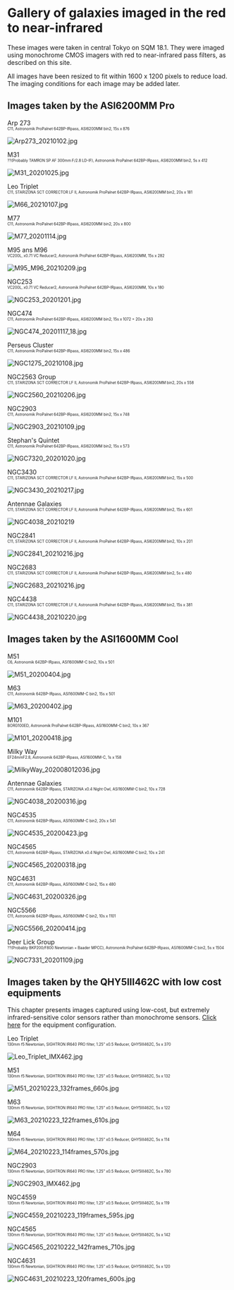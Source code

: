 # Gallery of galaxies imaged in the red to near-infrared

These images were taken in central Tokyo on SQM 18.1. They were imaged using monochrome CMOS imagers with red to near-infrared pass filters, as described on this site.

All images have been resized to fit within 1600 x 1200 pixels to reduce load. The imaging conditions for each image may be added later.

## Images taken by the ASI6200MM Pro
Arp 273
<span style="font-size: 60%;"><br>C11, Astronomik ProPalnet 642BP-IRpass, ASI6200MM bin2, 15s x 876</span>

![Arp273_20210102.jpg](pictures/asi6200mm/Arp273_20210102.jpg)

M31
<span style="font-size: 60%;"><br>??(Probably TAMRON SP AF 300mm F/2.8 LD-IF), Astronomik ProPalnet 642BP-IRpass, ASI6200MM bin2, 5s x 412</span>

![M31_20201025.jpg](pictures/asi6200mm/M31_20201025.jpg)

Leo Triplet
<span style="font-size: 60%;"><br>C11, STARIZONA SCT CORRECTOR LF II, Astronomik ProPalnet 642BP-IRpass, ASI6200MM bin2, 20s x 181</span>

![M66_20210107.jpg](pictures/asi6200mm/M66_20210107.jpg)

M77
<span style="font-size: 60%;"><br>C11, Astronomik ProPalnet 642BP-IRpass, ASI6200MM bin2, 20s x 800</span>

![M77_20201114.jpg](pictures/asi6200mm/M77_20201114.jpg)

M95 ans M96
<span style="font-size: 60%;"><br>VC200L, x0.71 VC Reducer2, Astronomik ProPalnet 642BP-IRpass, ASI6200MM, 15s x 282</span>

![M95_M96_20210209.jpg](pictures/asi6200mm/M95_M96_20210209.jpg)

NGC253
<span style="font-size: 60%;"><br>VC200L, x0.71 VC Reducer2, Astronomik ProPalnet 642BP-IRpass, ASI6200MM, 10s x 180</span>

![NGC253_20201201.jpg](pictures/asi6200mm/NGC253_20201201.jpg)

NGC474
<span style="font-size: 60%;"><br>C11, Astronomik ProPalnet 642BP-IRpass, ASI6200MM bin2, 15s x 1072 + 20s x 263</span>

![NGC474_20201117_18.jpg](pictures/asi6200mm/NGC474_20201117_18.jpg)

Perseus Cluster
<span style="font-size: 60%;"><br>C11, Astronomik ProPalnet 642BP-IRpass, ASI6200MM bin2, 15s x 486</span>

![NGC1275_20210108.jpg](pictures/asi6200mm/NGC1275_20210108.jpg)

NGC2563 Group
<span style="font-size: 60%;"><br>C11, STARIZONA SCT CORRECTOR LF II, Astronomik ProPalnet 642BP-IRpass, ASI6200MM bin2, 20s x 558</span>

![NGC2560_20210206.jpg](pictures/asi6200mm/NGC2560_20210206.jpg)

NGC2903
<span style="font-size: 60%;"><br>C11, Astronomik ProPalnet 642BP-IRpass, ASI6200MM bin2, 15s x 748</span>

![NGC2903_20210109.jpg](pictures/asi6200mm/NGC2903_20210109.jpg)

Stephan's Quintet
<span style="font-size: 60%;"><br>C11, Astronomik ProPalnet 642BP-IRpass, ASI6200MM bin2, 15s x 573</span>

![NGC7320_20201020.jpg](pictures/asi6200mm/NGC7320_20201020.jpg)

NGC3430
<span style="font-size: 60%;"><br>C11, STARIZONA SCT CORRECTOR LF II, Astronomik ProPalnet 642BP-IRpass, ASI6200MM bin2, 15s x 500</span>

![NGC3430_20210217.jpg](pictures/asi6200mm/NGC3430_20210217.jpg)

Antennae Galaxies
<span style="font-size: 60%;"><br>C11, STARIZONA SCT CORRECTOR LF II, Astronomik ProPalnet 642BP-IRpass, ASI6200MM bin2, 15s x 601</span>

![NGC4038_20210219](pictures/asi6200mm/NGC4038_20210219.jpg)

NGC2841
<span style="font-size: 60%;"><br>C11, STARIZONA SCT CORRECTOR LF II, Astronomik ProPalnet 642BP-IRpass, ASI6200MM bin2, 10s x 201</span>

![NGC2841_20210216.jpg](pictures/asi6200mm/NGC2841_20210216.jpg)

NGC2683
<span style="font-size: 60%;"><br>C11, STARIZONA SCT CORRECTOR LF II, Astronomik ProPalnet 642BP-IRpass, ASI6200MM bin2, 5s x 480</span>

![NGC2683_20210216.jpg](pictures/asi6200mm/NGC2683_20210216.jpg)

NGC4438
<span style="font-size: 60%;"><br>C11, STARIZONA SCT CORRECTOR LF II, Astronomik ProPalnet 642BP-IRpass, ASI6200MM bin2, 15s x 381</span>

![NGC4438_20210220.jpg](pictures/asi6200mm/NGC4438_20210220.jpg)



## Images taken by the ASI1600MM Cool

M51
<span style="font-size: 60%;"><br>C6, Astronomik 642BP-IRpass, ASI1600MM-C bin2, 10s x 501</span>

![M51_20200404.jpg](pictures/asi1600mm/M51_20200404.jpg)

M63
<span style="font-size: 60%;"><br>C11, Astronomik 642BP-IRpass, ASI1600MM-C bin2, 15s x  501</span>

![M63_20200402.jpg](pictures/asi1600mm/M63_20200402.jpg)

M101
<span style="font-size: 60%;"><br>BORG100ED, Astronomik ProPalnet 642BP-IRpass, ASI1600MM-C bin2, 10s x 367</span>

![M101_20200418.jpg](pictures/asi1600mm/M101_20200418.jpg)

Milky Way
<span style="font-size: 60%;"><br>EF24mmF2.8, Astronomik 642BP-IRpass, ASI1600MM-C, 1s x 158</span>

![MilkyWay_202008012036.jpg](pictures/asi1600mm/MilkyWay_202008012036.jpg)

Antennae Galaxies
<span style="font-size: 60%;"><br>C11, Astronomik 642BP-IRpass, STARIZONA x0.4 Night Owl, ASI1600MM-C bin2, 10s x 728</span>

![NGC4038_20200316.jpg](pictures/asi1600mm/NGC4038_20200316.jpg)

NGC4535
<span style="font-size: 60%;"><br>C11, Astronomik 642BP-IRpass, ASI1600MM-C bin2, 20s x 541</span>

![NGC4535_20200423.jpg](pictures/asi1600mm/NGC4535_20200423.jpg)

NGC4565
<span style="font-size: 60%;"><br>C11, Astronomik 642BP-IRpass, STARIZONA x0.4 Night Owl, ASI1600MM-C bin2, 10s x 241</span>

![NGC4565_20200318.jpg](pictures/asi1600mm/NGC4565_20200318.jpg)

NGC4631
<span style="font-size: 60%;"><br>C11, Astronomik 642BP-IRpass, ASI1600MM-C bin2, 15s x 480</span>

![NGC4631_20200326.jpg](pictures/asi1600mm/NGC4631_20200326.jpg)

NGC5566
<span style="font-size: 60%;"><br>C11, Astronomik 642BP-IRpass, ASI1600MM-C bin2, 10s x 1101</span>

![NGC5566_20200414.jpg](pictures/asi1600mm/NGC5566_20200414.jpg)

Deer Lick Group
<span style="font-size: 60%;"><br>??(Probably BKP200/F800 Newtonian + Baader MPCC), Astronomik ProPalnet 642BP-IRpass, ASI1600MM-C bin2, 5s x 1504</span>

![NGC7331_20201109.jpg](pictures/asi1600mm/NGC7331_20201109.jpg)

## Images taken by the QHY5III462C with low cost equipments
This chapter presents images captured using low-cost, but extremely infrared-sensitive color sensors rather than monochrome sensors. [Click here](IMX462_QHT5III462C_NIRgalaxyImaging.md) for the equipment configuration.

Leo Triplet
<span style="font-size: 60%;"><br>130mm f5 Newtonian, SIGHTRON IR640 PRO filter, 1.25" x0.5 Reducer, QHY5III462C, 5s x 370</span>

![Leo_Triplet_IMX462.jpg](pictures/qhy5iii462c/Leo_Triplet_IMX462.jpg)

M51
<span style="font-size: 60%;"><br>130mm f5 Newtonian, SIGHTRON IR640 PRO filter, 1.25" x0.5 Reducer, QHY5III462C, 5s x 132</span>

![M51_20210223_132frames_660s.jpg](pictures/qhy5iii462c/M51_20210223_132frames_660s.jpg)

M63
<span style="font-size: 60%;"><br>130mm f5 Newtonian, SIGHTRON IR640 PRO filter, 1.25" x0.5 Reducer, QHY5III462C, 5s x 122</span>

![M63_20210223_122frames_610s.jpg](pictures/qhy5iii462c/M63_20210223_122frames_610s.jpg)

M64
<span style="font-size: 60%;"><br>130mm f5 Newtonian, SIGHTRON IR640 PRO filter, 1.25" x0.5 Reducer, QHY5III462C, 5s x 114</span>

![M64_20210223_114frames_570s.jpg](pictures/qhy5iii462c/M64_20210223_114frames_570s.jpg)

NGC2903
<span style="font-size: 60%;"><br>130mm f5 Newtonian, SIGHTRON IR640 PRO filter, 1.25" x0.5 Reducer, QHY5III462C, 5s x 780</span>

![NGC2903_IMX462.jpg](pictures/qhy5iii462c/NGC2903_IMX462.jpg)

NGC4559
<span style="font-size: 60%;"><br>130mm f5 Newtonian, SIGHTRON IR640 PRO filter, 1.25" x0.5 Reducer, QHY5III462C, 5s x 119</span>

![NGC4559_20210223_119frames_595s.jpg](pictures/qhy5iii462c/NGC4559_20210223_119frames_595s.jpg)

NGC4565
<span style="font-size: 60%;"><br>130mm f5 Newtonian, SIGHTRON IR640 PRO filter, 1.25" x0.5 Reducer, QHY5III462C, 5s x 142</span>

![NGC4565_20210222_142frames_710s.jpg](pictures/qhy5iii462c/NGC4565_20210222_142frames_710s.jpg)

NGC4631
<span style="font-size: 60%;"><br>130mm f5 Newtonian, SIGHTRON IR640 PRO filter, 1.25" x0.5 Reducer, QHY5III462C, 5s x 120</span>

![NGC4631_20210223_120frames_600s.jpg](pictures/qhy5iii462c/NGC4631_20210223_120frames_600s.jpg)

